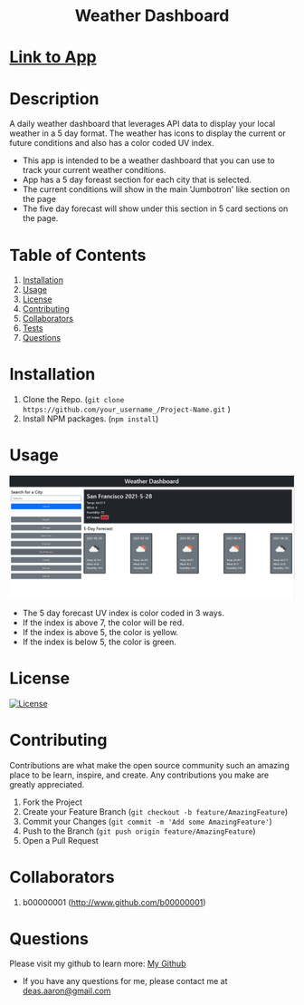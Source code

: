 <h1 align='center'>Weather Dashboard</h1>

# [Link to App](https://b00000001.github.io/weather-dashboard/)

# Description

A daily weather dashboard that leverages API data to display your local weather in a 5 day format. The weather has icons to display the current or future conditions and also has a color coded UV index.

- This app is intended to be a weather dashboard that you can use to track your current weather conditions.
- App has a 5 day foreast section for each city that is selected.
- The current conditions will show in the main 'Jumbotron' like section on the page
- The five day forecast will show under this section in 5 card sections on the page.

# Table of Contents

1. [Installation](#Installation)
2. [Usage](#Usage)
3. [License](#License)
4. [Contributing](#Contributing)
5. [Collaborators](#Collaborators)
6. [Tests](#Tests)
7. [Questions](#Questions)

# Installation

1. Clone the Repo. (`git clone https://github.com/your_username_/Project-Name.git`
   )
2. Install NPM packages. (`npm install`)

# Usage

![Here is a demo of the app running](./assets/images/pagedemo.PNG)

- The 5 day forecast UV index is color coded in 3 ways.
- If the index is above 7, the color will be red.
- If the index is above 5, the color is yellow.
- If the index is below 5, the color is green.

# License

[![License](https://img.shields.io/badge/License-Apache%202.0-blue.svg)](https://opensource.org/licenses/Apache-2.0)

# Contributing

Contributions are what make the open source community such an amazing place to be learn, inspire, and create. Any contributions you make are greatly appreciated.

1. Fork the Project
2. Create your Feature Branch (`git checkout -b feature/AmazingFeature`)
3. Commit your Changes (`git commit -m 'Add some AmazingFeature'`)
4. Push to the Branch (`git push origin feature/AmazingFeature`)
5. Open a Pull Request

# Collaborators

1.  b00000001 (http://www.github.com/b00000001)

# Questions

Please visit my github to learn more: <a href='http://github.com/b00000001'>My Github</a>

- If you have any questions for me, please contact me at deas.aaron@gmail.com
